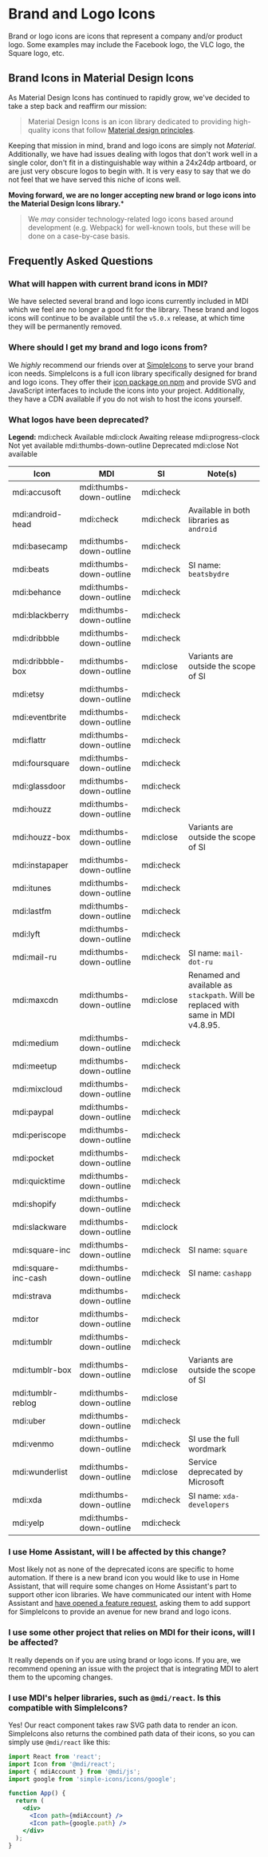 # Brand and Logo Icons

Brand or logo icons are icons that represent a company and/or product logo. Some examples may include the Facebook logo, the VLC logo, the Square logo, etc.

## Brand Icons in Material Design Icons

As Material Design Icons has continued to rapidly grow, we've decided to take a step back and reaffirm our mission:

> Material Design Icons is an icon library dedicated to providing high-quality icons that follow [Material design principles](https://material.io/design/iconography/system-icons.html#design-principles).

Keeping that mission in mind, brand and logo icons are simply not _Material_. Additionally, we have had issues dealing with logos that don't work well in a single color, don't fit in a distinguishable way within a 24x24dp artboard, or are just very obscure logos to begin with. It is very easy to say that we do not feel that we have served this niche of icons well.

**Moving forward, we are no longer accepting new brand or logo icons into the Material Design Icons library.***

> We _may_ consider technology-related logo icons based around development (e.g. Webpack) for well-known tools, but these will be done on a case-by-case basis.

## Frequently Asked Questions

### What will happen with current brand icons in MDI?

We have selected several brand and logo icons currently included in MDI which we feel are no longer a good fit for the library. These brand and logos icons will continue to be available until the `v5.0.x` release, at which time they will be permanently removed.

### Where should I get my brand and logo icons from?

We _highly_ recommend our friends over at [SimpleIcons](https://simpleicons.org/) to serve your brand icon needs. SimpleIcons is a full icon library specifically designed for brand and logo icons. They offer their [icon package on npm](https://www.npmjs.com/package/simple-icons) and provide SVG and JavaScript interfaces to include the icons into your project. Additionally, they have a CDN available if you do not wish to host the icons yourself.

### What logos have been deprecated?

**Legend:** mdi:check Available mdi:clock Awaiting release mdi:progress-clock Not yet available mdi:thumbs-down-outline Deprecated mdi:close Not available

| Icon | MDI | SI | Note(s) |
| ---- | --- | -- | ------- |
| mdi:accusoft | mdi:thumbs-down-outline | mdi:check |
| mdi:android-head | mdi:check | mdi:check | Available in both libraries as `android` |
| mdi:basecamp | mdi:thumbs-down-outline | mdi:check |
| mdi:beats | mdi:thumbs-down-outline | mdi:check | SI name: `beatsbydre`
| mdi:behance | mdi:thumbs-down-outline | mdi:check |
| mdi:blackberry | mdi:thumbs-down-outline | mdi:check |
| mdi:dribbble | mdi:thumbs-down-outline | mdi:check |
| mdi:dribbble-box | mdi:thumbs-down-outline | mdi:close | Variants are outside the scope of SI |
| mdi:etsy | mdi:thumbs-down-outline | mdi:check |
| mdi:eventbrite | mdi:thumbs-down-outline | mdi:check |
| mdi:flattr | mdi:thumbs-down-outline | mdi:check |
| mdi:foursquare | mdi:thumbs-down-outline | mdi:check |
| mdi:glassdoor | mdi:thumbs-down-outline | mdi:check |
| mdi:houzz | mdi:thumbs-down-outline | mdi:check |
| mdi:houzz-box | mdi:thumbs-down-outline | mdi:close | Variants are outside the scope of SI |
| mdi:instapaper | mdi:thumbs-down-outline | mdi:check |
| mdi:itunes | mdi:thumbs-down-outline | mdi:check |
| mdi:lastfm | mdi:thumbs-down-outline | mdi:check |
| mdi:lyft | mdi:thumbs-down-outline | mdi:check |
| mdi:mail-ru | mdi:thumbs-down-outline | mdi:check | SI name: `mail-dot-ru`
| mdi:maxcdn | mdi:thumbs-down-outline | mdi:close | Renamed and available as `stackpath`. Will be replaced with same in MDI v4.8.95.
| mdi:medium | mdi:thumbs-down-outline | mdi:check |
| mdi:meetup | mdi:thumbs-down-outline | mdi:check |
| mdi:mixcloud | mdi:thumbs-down-outline | mdi:check |
| mdi:paypal | mdi:thumbs-down-outline | mdi:check |
| mdi:periscope | mdi:thumbs-down-outline | mdi:check |
| mdi:pocket | mdi:thumbs-down-outline | mdi:check |
| mdi:quicktime | mdi:thumbs-down-outline | mdi:check |
| mdi:shopify | mdi:thumbs-down-outline | mdi:check |
| mdi:slackware | mdi:thumbs-down-outline | mdi:clock |
| mdi:square-inc | mdi:thumbs-down-outline | mdi:check | SI name: `square` |
| mdi:square-inc-cash | mdi:thumbs-down-outline | mdi:check | SI name: `cashapp`
| mdi:strava | mdi:thumbs-down-outline | mdi:check |
| mdi:tor | mdi:thumbs-down-outline | mdi:check |
| mdi:tumblr | mdi:thumbs-down-outline | mdi:check |
| mdi:tumblr-box | mdi:thumbs-down-outline | mdi:close | Variants are outside the scope of SI |
| mdi:tumblr-reblog | mdi:thumbs-down-outline | mdi:close |
| mdi:uber | mdi:thumbs-down-outline | mdi:check |
| mdi:venmo | mdi:thumbs-down-outline | mdi:check | SI use the full wordmark |
| mdi:wunderlist | mdi:thumbs-down-outline | mdi:close | Service deprecated by Microsoft |
| mdi:xda | mdi:thumbs-down-outline | mdi:check | SI name: `xda-developers` |
| mdi:yelp | mdi:thumbs-down-outline | mdi:check |

### I use Home Assistant, will I be affected by this change?

Most likely not as none of the deprecated icons are specific to home automation. If there is a new brand icon you would like to use in Home Assistant, that will require some changes on Home Assistant's part to support other icon libraries. We have communicated our intent with Home Assistant and [have opened a feature request](https://community.home-assistant.io/t/material-design-icons-simpleicons-add-support-for-simpleicons-library/108765), asking them to add support for SimpleIcons to provide an avenue for new brand and logo icons.

### I use some other project that relies on MDI for their icons, will I be affected?

It really depends on if you are using brand or logo icons. If you are, we recommend opening an issue with the project that is integrating MDI to alert them to the upcoming changes.

### I use MDI's helper libraries, such as `@mdi/react`. Is this compatible with SimpleIcons?

Yes! Our react component takes raw SVG path data to render an icon. SimpleIcons also returns the combined path data of their icons, so you can simply use `@mdi/react` like this:

```jsx
import React from 'react';
import Icon from '@mdi/react';
import { mdiAccount } from '@mdi/js';
import google from 'simple-icons/icons/google';

function App() {
  return (
    <div>
      <Icon path={mdiAccount} />
      <Icon path={google.path} />
    </div>
  );
}
```
